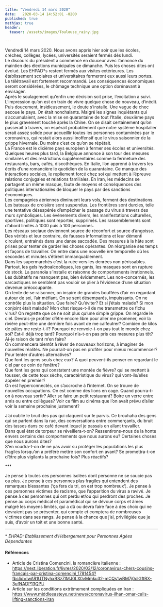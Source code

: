 ```yaml
---
title: "Vendredi 14 mars 2020"
date:   2020-03-14 14:52:01 -0200
published: true
mathjax: true
header:
  teaser: /assets/images/Toulouse_rainy.jpg

---
```


Vendredi 14 mars 2020. Nous avons appris hier soir que les écoles, crèches, collèges, lycées, universités seraient fermés dès lundi. <br>
Le discours du président a commencé en douceur avec l’annonce du maintien des élections municipales ce dimanche. Puis les choses dites ont évolué. Les EHPAD\*s restent fermés aux visites extérieures. Les établissement scolaires et universitaires fermeront eux aussi leurs portes. Le télétravail est fortement recommandé. Les conséquences économiques seront considérées, le chômage technique une option dorénavant à envisager. <br>
Après le soulagement qu’enfin une décision soit prise, l’excitation a suivi. L’impression qu’on est en train de vivre quelque chose de nouveau, d’inédit. Puis doucement, insidieusement, le doute s’installe. Une vague de choc secoue le pays. On était nonchalants. Malgré les signes inquiétants qui s’accumulaient, avec la mise en quarantaine de tout l’Italie, deuxième pays le plus gravement touché après la Chine. On se disait certainement qu’on passerait à travers, on espérait probablement que notre système hospitalier serait assez solide pour accueillir toutes les personnes contaminées par le coronavirus, qui restait alors aussi inoffensif que le virus saisonnier de la grippe hivernale. Du moins c’est ce qu’on se répétait. <br>
La France est le dixième pays européen à fermer ses écoles et universités. Quelques heures plus tard, la Belgique annonce à son tour des mesures similaires et des restrictions supplémentaires comme la fermeture des restaurants, bars, cafés, discothèques. En Italie, l’on apprend à travers les écrits d’une romancière le quotidien de la quarantaine. Ce manque des interactions sociales, le repliement forcé chez soi qui mettent à l’épreuve relations conjugales et relations familiales. En Iran, les médecins se partagent un même masque, faute de moyens et conséquences des politiques internationales de bloquer le pays par des sanctions économiques. <br>
Les compagnies aériennes diminuent leurs vols, ferment des destinations. Les bateaux de croisière sont suspendus. Les frontières sont durcies, telle une tentative désespérée d’empêcher le passage du virus à travers des murs symboliques. Les évènements divers, les manifestations culturelles, sportives, politiques sont reportés, supprimés. Les rassemblements sont d’abord limités à 1000 puis à 100 personnes. <br>
Les réseaux sociaux deviennent source de réconfort et source d’angoisse. Des vérités et leur contraire, de fausses informations et leur démenti circulent, entrainés dans une danse saccadée. Des mesures à la hâte sont prises pour tenter de garder les choses opérantes. On réorganise ses temps et façons de travailler. On entre dans une nouvelle ère temporelle où les secondes et minutes s’étirent immanquablement. <br>
Dans les supermarchés c’est la ruée vers les denrées non périssables. Partout, les gels hydroalcooliques, les gants, les masques sont en rupture de stock. La paranoïa s’installe et raisonne de comportements irrationnels. <br>
Les dubitatifs ne manquent pas, bien évidemment. Les non-concernés, les sarcastiques ne semblent pas vouloir se plier à l’évidence d’une situation devenue préoccupante. <br>
On tente de se raisonner, on inspire de grandes bouffées d’air en regardant autour de soi, l’air méfiant. On se sent désemparés, impuissants. On ne contrôle plus la situation. Que faire? Qu’éviter? Et si j’étais malade? Si mon conjoint était malade? Mon chat risque-t-il de me transmettre ce fichu virus? On regrette que ce ne soit plus qu’une simple grippe. On regarde le ciel. Devrais-je profiter d’être encore libre pour aller me promener, voir la rivière peut-être une dernière fois avant de me calfeutrer? Combien de kilos de pâtes me reste-t-il? Pourquoi ne renvoie-t-on pas tout le monde chez soi? Est-il déjà trop tard? Pourquoi n’a-t-on pas pris ces mesures plus tôt? Ai-je raison de tant m’en faire? <br>
On commencera bientôt à rêver de nouveaux horizons, à imaginer de nouvelles réalités. Ne pourrait-on pas en profiter pour mieux recommencer? Pour tenter d’autres alternatives? <br>
Que font les gens seuls chez eux? A quoi peuvent-ils penser en regardant le ciel par ce coin de fenêtre? <br>
Que font les gens qui constatent une montée de fièvre? qui se mettent à tousser, de cette toux sèche, caractéristique du virus? qui vont-ils/elles appeler en premier? <br>
On est hyperconnectés, on s’accroche à l’internet. On se trouve de nouvelles occupations. On est comme des lions en cage. Quand pourra-t-on à nouveau sortir? Aller se faire un petit restaurant? Boire un verre entre amis ou entre collègues? Voir ce film au cinéma que l’on avait prévu d’aller voir la semaine prochaine justement? <br>

J’ai oublié le bruit des pas qui claquent sur le parvis. Ce brouhaha des gens qui se parlent dans la rue, des conversations entre commerçants, du bruit des tasses dans ce café devant lequel je passais en allant travailler.<br>
Dans quel état de torpeur se réveillera-t-on?
Ressentirons-nous de la honte envers certains des comportements que nous aurons eu? Certaines choses que nous aurons dites? <br>
S’en voudra-t-on de ne pas avoir su protéger les populations les plus fragiles lorsqu’on a préféré mettre son confort en avant? Se promettra-t-on d’être plus vigilants la prochaine fois? Plus réactifs?

\***

Je pense à toutes ces personnes isolées dont personne ne se soucie pas ou plus. Je pense à ces personnes plus fragiles qui entendent des remarques blessantes (‘ça fera du tri, on est trop nombreux’). Je pense à ces personnes victimes de racisme, que l’apparition du virus a ravivé. Je pense à ces personnes qui ont perdu et/ou qui perdront des proches. Je pense au corps médical et paramédical qui se dévoue corps et âmes malgré les moyens limités, qui a dû ou devra faire face à des choix qui ne devraient pas se présenter, qui compte et comptera de nombreuses victimes dans ses rangs. Je pense à la chance que j’ai, privilégiée que je suis, d’avoir un toit et une bonne santé.

-----

\* *EHPAD: Etablissement d'Hébergement pour Personnes Agées Dépendantes*

#### Références
- Article de Cristina Comencini, la romancière italienne :
https://next.liberation.fr/livres/2020/03/12/coronavirus-chers-cousins-francais-par-cristina-comencini_1781454?fbclid=IwAR1UTNyhxBSzZlMJ0LX0vMmku32-mCQs1wBM7j0clGftBX-3ufNADP13QPU 
- Article sur les conditions extrêmement compliquées en Iran : https://www.middleeasteye.net/news/coronavirus-ilhan-omar-calls-lifting-sanctions-iran 
 
 
